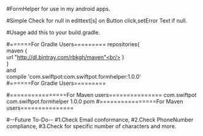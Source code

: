 #FormHelper for use in my android apps.

#Simple Check for null in edittext[s] on Button click,setError Text if null.


#Usage
add this to your build.gradle.

#======For Gradle Users=========
repositories{<br/>
 maven {<br/>
        url  "http://dl.bintray.com/rbkgh/maven"<br/>
    }<br/>
}<br/>
and <br/>
compile 'com.swiftpot:com.swiftpot.formhelper:1.0.0'<br/>
#======For Gradle Users=========

#================For Maven users===============
<dependency>
  <groupId>com.swiftpot</groupId>
  <artifactId>com.swiftpot.formhelper</artifactId>
  <version>1.0.0</version>
  <type>pom</type>
</dependency>
#================For Maven users===============


#--Future To-Do--
#1.Check Email conformance,
#2.Check PhoneNumber compliance,
#3.Check for specific number of characters and more.
